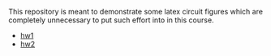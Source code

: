 This repository is meant to demonstrate some latex circuit figures which are completely unnecessary to put such effort into in this course.

- [hw1](hw1/hw1.pdf)
- [hw2](hw2/hw2.pdf)
